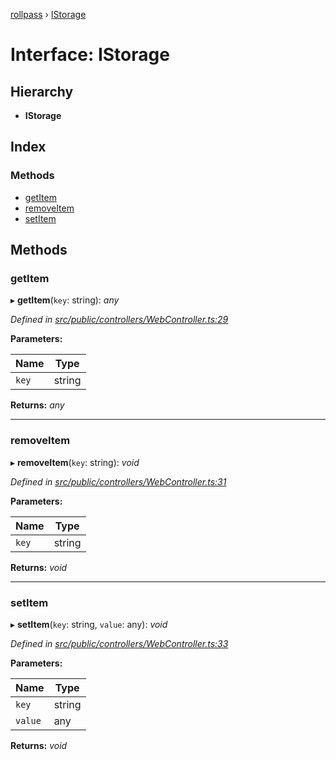 [rollpass](../README.md) › [IStorage](istorage.md)

# Interface: IStorage

## Hierarchy

* **IStorage**

## Index

### Methods

* [getItem](istorage.md#getitem)
* [removeItem](istorage.md#removeitem)
* [setItem](istorage.md#setitem)

## Methods

###  getItem

▸ **getItem**(`key`: string): *any*

*Defined in [src/public/controllers/WebController.ts:29](https://github.com/RollPass/rollpass-js/blob/e89de0b/src/public/controllers/WebController.ts#L29)*

**Parameters:**

Name | Type |
------ | ------ |
`key` | string |

**Returns:** *any*

___

###  removeItem

▸ **removeItem**(`key`: string): *void*

*Defined in [src/public/controllers/WebController.ts:31](https://github.com/RollPass/rollpass-js/blob/e89de0b/src/public/controllers/WebController.ts#L31)*

**Parameters:**

Name | Type |
------ | ------ |
`key` | string |

**Returns:** *void*

___

###  setItem

▸ **setItem**(`key`: string, `value`: any): *void*

*Defined in [src/public/controllers/WebController.ts:33](https://github.com/RollPass/rollpass-js/blob/e89de0b/src/public/controllers/WebController.ts#L33)*

**Parameters:**

Name | Type |
------ | ------ |
`key` | string |
`value` | any |

**Returns:** *void*
